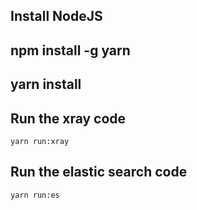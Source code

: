 ## Install NodeJS

## npm install -g yarn

## yarn install

## Run the xray code
    yarn run:xray
## Run the elastic search code
    yarn run:es